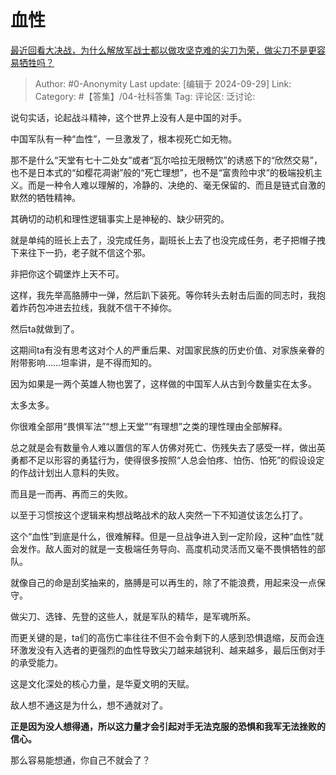 # 血性
[最近回看大决战，为什么解放军战士都以做攻坚克难的尖刀为荣，做尖刀不是更容易牺牲吗？](https://www.zhihu.com/question/639171545/answer/3773921169)

> Author: #0-Anonymity
> Last update: [编辑于 2024-09-29]
> Link:
> Category: #【答集】/04-社科答集 
> Tag: 
> 评论区:
> 泛讨论:

说句实话，论起战斗精神，这个世界上没有人是中国的对手。

中国军队有一种“血性”，一旦激发了，根本视死亡如无物。

那不是什么“天堂有七十二处女”或者“瓦尔哈拉无限畅饮”的诱惑下的“欣然交易”，也不是日本式的“如樱花凋谢”般的“死亡理想”，也不是“富贵险中求”的极端投机主义。而是一种令人难以理解的，冷静的、决绝的、毫无保留的、而且是链式自激的默然的牺牲精神。

其确切的动机和理性逻辑事实上是神秘的、缺少研究的。

就是单纯的班长上去了，没完成任务，副班长上去了也没完成任务，老子把帽子拽下来往下一扔，老子就不信这个邪。

非把你这个碉堡炸上天不可。

这样，我先举高胳膊中一弹，然后趴下装死。等你转头去射击后面的同志时，我抱着炸药包冲进去拉线，我就不信干不掉你。

然后ta就做到了。

这期间ta有没有思考这对个人的严重后果、对国家民族的历史价值、对家族亲眷的附带影响……坦率讲，是不得而知的。

因为如果是一两个英雄人物也罢了，这样做的中国军人从古到今数量实在太多。

太多太多。

你很难全部用“畏惧军法”“想上天堂”“有理想”之类的理性理由全部解释。

总之就是会有数量令人难以置信的军人仿佛对死亡、伤残失去了感受一样，做出英勇都不足以形容的勇猛行为，使得很多按照“人总会怕疼、怕伤、怕死”的假设设定的作战计划出人意料的失败。

而且是一而再、再而三的失败。

以至于习惯按这个逻辑来构想战略战术的敌人突然一下不知道仗该怎么打了。

这个“血性”到底是什么，很难解释。但是一旦战争进入到一定阶段，这种“血性”就会发作。敌人面对的就是一支极端任务导向、高度机动灵活而又毫不畏惧牺牲的部队。

就像自己的命是刮奖抽来的，胳膊是可以再生的，除了不能浪费，用起来没一点保守。

做尖刀、选锋、先登的这些人，就是军队的精华，是军魂所系。

而更关键的是，ta们的高伤亡率往往不但不会令剩下的人感到恐惧退缩，反而会连环激发没有入选者的更强烈的血性导致尖刀越来越锐利、越来越多，最后压倒对手的承受能力。

这是文化深处的核心力量，是华夏文明的天赋。

敌人想不通这是为什么，想不通就对了。

**正是因为没人想得通，所以这力量才会引起对手无法克服的恐惧和我军无法挫败的信心。**

那么容易能想通，你自己不就会了？